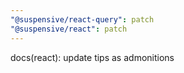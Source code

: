 ```yaml
---
"@suspensive/react-query": patch
"@suspensive/react": patch
---
```


docs(react): update tips as admonitions

